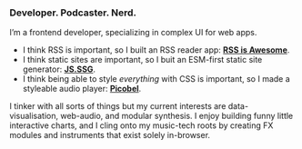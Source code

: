 ### Developer. Podcaster. Nerd.

I’m a frontend developer, specializing in complex UI for web apps.

* I think RSS is important, so I built an RSS reader app: **[RSS is Awesome](https://rssisawesome.com)**.
* I think static sites are important, so I buit an ESM-first static site generator: **[JS.SSG](https://jsssg.org)**.
* I think being able to style *everything* with CSS is important, so I made a styleable audio player: **[Picobel](https://github.com/tomhazledine/picobel)**.

I tinker with all sorts of things but my current interests are data-visualisation, web-audio, and modular synthesis. I enjoy building funny little interactive charts, and I cling onto my music-tech roots by creating FX modules and instruments that exist solely in-browser.
